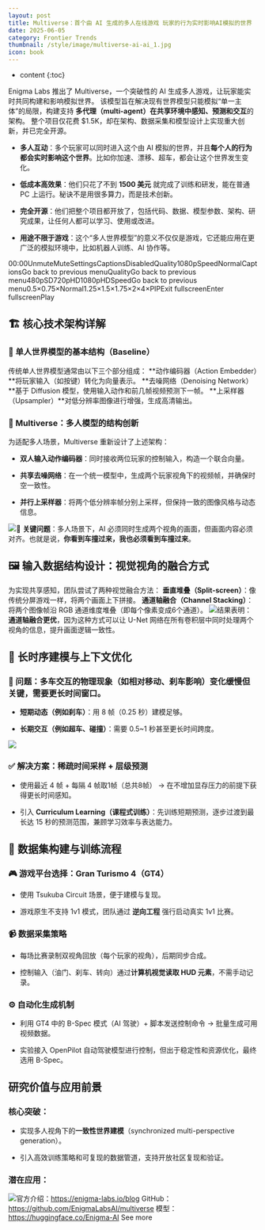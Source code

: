 ```yaml
---
layout: post
title: Multiverse：首个由 AI 生成的多人在线游戏 玩家的行为实时影响AI模拟的世界
date: 2025-06-05
category: Frontier Trends
thumbnail: /style/image/multiverse-ai-ai_1.jpg
icon: book
---
```

* content
{:toc}

Enigma Labs 推出了 Multiverse，一个突破性的 AI 生成多人游戏，让玩家能实时共同构建和影响模拟世界。
该模型旨在解决现有世界模型只能模拟“单一主体”的局限，构建支持 **多代理（multi-agent）在共享环境中感知、预测和交互**的架构。
整个项目仅花费 $1.5K，却在架构、数据采集和模型设计上实现重大创新，并已完全开源。

- **多人互动**：多个玩家可以同时进入这个由 AI 模拟的世界，并且**每个人的行为都会实时影响这个世界**。比如你加速、漂移、超车，都会让这个世界发生变化。

- **低成本高效果**：他们只花了不到 **1500 美元** 就完成了训练和研发，能在普通 PC 上运行。秘诀不是用很多算力，而是技术创新。

- **完全开源**：他们把整个项目都开放了，包括代码、数据、模型参数、架构、研究成果，让任何人都可以学习、使用或改进。

- **用途不限于游戏**：这个“多人世界模型”的意义不仅仅是游戏，它还能应用在更广泛的模拟环境中，比如机器人训练、AI 协作等。

00:00UnmuteMuteSettingsCaptionsDisabledQuality1080pSpeedNormalCaptionsGo back to previous menuQualityGo back to previous menu480pSD720pHD1080pHDSpeedGo back to previous menu0.5×0.75×Normal1.25×1.5×1.75×2×4×PIPExit fullscreenEnter fullscreenPlay
## 🏗️ 核心技术架构详解

### 🔹 单人世界模型的基本结构（Baseline）
传统单人世界模型通常由以下三个部分组成：
**动作编码器（Action Embedder）**将玩家输入（如按键）转化为向量表示。
**去噪网络（Denoising Network）**基于 Diffusion 模型，使用输入动作和前几帧视频预测下一帧。
**上采样器（Upsampler）**对低分辨率图像进行增强，生成高清输出。

### 🔸 Multiverse：多人模型的结构创新
为适配多人场景，Multiverse 重新设计了上述架构：

- **双人输入动作编码器**：同时接收两位玩家的控制输入，构造一个联合向量。

- **共享去噪网络**：在一个统一模型中，生成两个玩家视角下的视频帧，并确保时空一致性。

- **并行上采样器**：将两个低分辨率帧分别上采样，但保持一致的图像风格与动态信息。

![](https://assets-v2.circle.so/80znrdzd1n63gccprglqjzf18nku)📌 **关键问题**：多人场景下，AI 必须同时生成两个视角的画面，但画面内容必须对齐。也就是说，**你看到车撞过来，我也必须看到车撞过来**。

## 🖼️ 输入数据结构设计：视觉视角的融合方式
为实现共享感知，团队尝试了两种视觉融合方法：
**垂直堆叠（Split-screen）**：像传统分屏游戏一样，将两个画面上下拼接。
**通道轴融合（Channel Stacking）**：将两个图像帧沿 RGB 通道维度堆叠（即每个像素变成6个通道）。
![](https://assets-v2.circle.so/o8n0dy5soppsqijflf8mxg84uj9p)结果表明：**通道轴融合更优**，因为这种方式可以让 U-Net 网络在所有卷积层中同时处理两个视角的信息，提升画面逻辑一致性。

## 📏 长时序建模与上下文优化

### 🎯 问题：多车交互的物理现象（如相对移动、刹车影响）**变化缓慢但关键**，需要更长时间窗口。

- **短期动态（例如刹车）**：用 8 帧（0.25 秒）建模足够。

- **长期交互（例如超车、碰撞）**：需要 0.5~1 秒甚至更长时间跨度。

![](https://assets-v2.circle.so/9x06ka6sn2e7wfb92qows1179jj2)
### ✅ 解决方案：**稀疏时间采样 + 层级预测**

- 使用最近 4 帧 + 每隔 4 帧取1帧（总共8帧） → 在不增加显存压力的前提下获得更长时间感知。

- 引入 **Curriculum Learning（课程式训练）**：先训练短期预测，逐步过渡到最长达 15 秒的预测范围，兼顾学习效率与表达能力。

## 🧪 数据集构建与训练流程

### 🎮 游戏平台选择：Gran Turismo 4（GT4）

- 使用 Tsukuba Circuit 场景，便于建模与复现。

- 游戏原生不支持 1v1 模式，团队通过 **逆向工程** 强行启动真实 1v1 比赛。

### 📹 数据采集策略

- 每场比赛录制双视角回放（每个玩家的视角），后期同步合成。

- 控制输入（油门、刹车、转向）通过**计算机视觉读取 HUD 元素**，不需手动记录。

### ⚙️ 自动化生成机制

- 利用 GT4 中的 B-Spec 模式（AI 驾驶）+ 脚本发送控制命令 → 批量生成可用视频数据。

- 实验接入 OpenPilot 自动驾驶模型进行控制，但出于稳定性和资源优化，最终选用 B-Spec。

## 研究价值与应用前景

### 核心突破：

- 实现多人视角下的**一致性世界建模**（synchronized multi-perspective generation）。

- 引入高效训练策略和可复现的数据管道，支持开放社区复现和验证。

### 潜在应用：
![](https://assets-v2.circle.so/rolivejo1gd7ku1747rkbzxfwfbh)官方介绍：https://enigma-labs.io/blog 
GitHub：https://github.com/EnigmaLabsAI/multiverse
模型：https://huggingface.co/Enigma-AI
See more